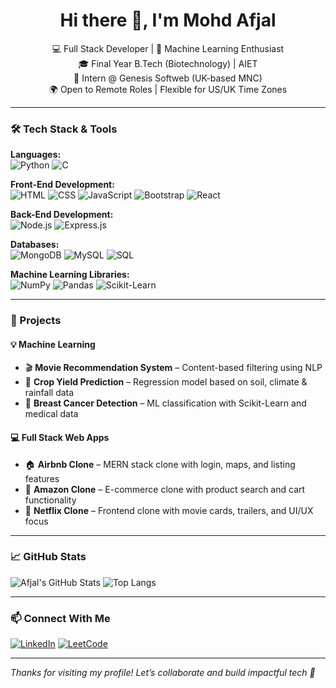 <h1 align="center">Hi there 👋, I'm Mohd Afjal</h1>

<p align="center">
  💻 Full Stack Developer | 🤖 Machine Learning Enthusiast <br>
  🎓 Final Year B.Tech (Biotechnology) | AIET <br>
  💼 Intern @ Genesis Softweb (UK-based MNC) <br>
  🌍 Open to Remote Roles | Flexible for US/UK Time Zones
</p>

---

### 🛠️ Tech Stack & Tools

**Languages:**  
![Python](https://img.shields.io/badge/Python-3776AB?style=for-the-badge&logo=python&logoColor=white)
![C](https://img.shields.io/badge/C-00599C?style=for-the-badge&logo=c&logoColor=white)

**Front-End Development:**  
![HTML](https://img.shields.io/badge/HTML5-E34F26?style=for-the-badge&logo=html5&logoColor=white)
![CSS](https://img.shields.io/badge/CSS3-1572B6?style=for-the-badge&logo=css3&logoColor=white)
![JavaScript](https://img.shields.io/badge/JavaScript-F7DF1E?style=for-the-badge&logo=javascript&logoColor=black)
![Bootstrap](https://img.shields.io/badge/Bootstrap-7952B3?style=for-the-badge&logo=bootstrap&logoColor=white)
![React](https://img.shields.io/badge/React-61DAFB?style=for-the-badge&logo=react&logoColor=black)

**Back-End Development:**  
![Node.js](https://img.shields.io/badge/Node.js-339933?style=for-the-badge&logo=nodedotjs&logoColor=white)
![Express.js](https://img.shields.io/badge/Express.js-000000?style=for-the-badge&logo=express&logoColor=white)

**Databases:**  
![MongoDB](https://img.shields.io/badge/MongoDB-47A248?style=for-the-badge&logo=mongodb&logoColor=white)
![MySQL](https://img.shields.io/badge/MySQL-005C84?style=for-the-badge&logo=mysql&logoColor=white)
![SQL](https://img.shields.io/badge/SQL-4479A1?style=for-the-badge&logo=postgresql&logoColor=white)

**Machine Learning Libraries:**  
![NumPy](https://img.shields.io/badge/Numpy-013243?style=for-the-badge&logo=numpy&logoColor=white)
![Pandas](https://img.shields.io/badge/Pandas-150458?style=for-the-badge&logo=pandas&logoColor=white)
![Scikit-Learn](https://img.shields.io/badge/Scikit--Learn-F7931E?style=for-the-badge&logo=scikit-learn&logoColor=white)

---

### 🚀 Projects

#### 💡 Machine Learning
- 🎬 **Movie Recommendation System** – Content-based filtering using NLP
- 🌾 **Crop Yield Prediction** – Regression model based on soil, climate & rainfall data
- 🧬 **Breast Cancer Detection** – ML classification with Scikit-Learn and medical data

#### 💻 Full Stack Web Apps
- 🏠 **Airbnb Clone** – MERN stack clone with login, maps, and listing features
- 🛒 **Amazon Clone** – E-commerce clone with product search and cart functionality
- 🎥 **Netflix Clone** – Frontend clone with movie cards, trailers, and UI/UX focus

---

### 📈 GitHub Stats

![Afjal's GitHub Stats](https://github-readme-stats.vercel.app/api?username=mohd-afjal&show_icons=true&theme=default)
![Top Langs](https://github-readme-stats.vercel.app/api/top-langs/?username=mohd-afjal&layout=compact)

---

### 📫 Connect With Me

[![LinkedIn](https://img.shields.io/badge/LinkedIn-blue?style=for-the-badge&logo=linkedin&logoColor=white)](https://linkedin.com/in/your-profile)
[![LeetCode](https://img.shields.io/badge/LeetCode-orange?style=for-the-badge&logo=leetcode&logoColor=white)](https://leetcode.com/your-profile)

---

_Thanks for visiting my profile! Let’s collaborate and build impactful tech 🚀_
